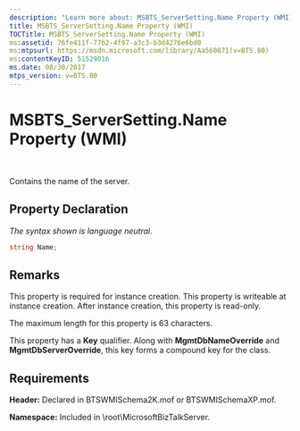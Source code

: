 ```yaml
---
description: "Learn more about: MSBTS_ServerSetting.Name Property (WMI)"
title: MSBTS_ServerSetting.Name Property (WMI)
TOCTitle: MSBTS_ServerSetting.Name Property (WMI)
ms:assetid: 76fe411f-77b2-4f97-a3c3-b3d4276e6bd0
ms:mtpsurl: https://msdn.microsoft.com/library/Aa560871(v=BTS.80)
ms:contentKeyID: 51529016
ms.date: 08/30/2017
mtps_version: v=BTS.80
---
```


# MSBTS\_ServerSetting.Name Property (WMI)

 

Contains the name of the server.

## Property Declaration

*The syntax shown is language neutral.*

```C#
string Name;  
```

## Remarks

This property is required for instance creation. This property is writeable at instance creation. After instance creation, this property is read-only.

The maximum length for this property is 63 characters.

This property has a **Key** qualifier. Along with **MgmtDbNameOverride** and **MgmtDbServerOverride**, this key forms a compound key for the class.

## Requirements

**Header:** Declared in BTSWMISchema2K.mof or BTSWMISchemaXP.mof.

**Namespace:** Included in \\root\\MicrosoftBizTalkServer.

